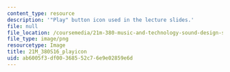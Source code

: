 ```yaml
---
content_type: resource
description: '"Play" button icon used in the lecture slides.'
file: null
file_location: /coursemedia/21m-380-music-and-technology-sound-design-spring-2016/ab6005f3df00368552c76e9e02859e6d_21M_380S16_playicon.png
file_type: image/png
resourcetype: Image
title: 21M_380S16_playicon
uid: ab6005f3-df00-3685-52c7-6e9e02859e6d
---
```

